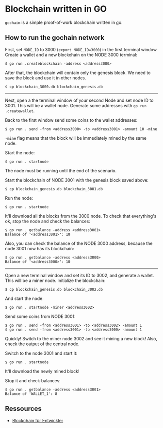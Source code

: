 # Blockchain written in GO
`gochain` is a simple proof-of-work blockchain written in go.  
## How to run the gochain network
First, set `NODE_ID` to 3000 (`export NODE_ID=3000`) in the first terminal window. 
Create a wallet and a new blockchain on the NODE 3000 terminal:

```shell
$ go run .createblockchain -address <address3000>
```  

After that, the blockchain will contain only the genesis block. We need to save the block and use it in other nodes.  

```shell
$ cp blockchain_3000.db blockchain_genesis.db 
```
---
Next, open a the terminal window of your second Node and set node ID to 3001. This will be a wallet node. Generate some addresses with `go run .createwallet`.

Back to the first window send some coins to the wallet addresses:

```shell
$ go run . send -from <address3000> -to <address3001> -amount 10 -mine
```
`-mine` flag means that the block will be immediately mined by the same node. 

Start the node:

```shell
$ go run . startnode
```
The node must be running until the end of the scenario.

 
Start the blockchain of NODE 3001 with the genesis block saved above:

```shell
$ cp blockchain_genesis.db blockchain_3001.db
```
Run the node:

```shell
$ go run . startnode
```
It'll download all the blocks from the 3000 node. To check that everything's ok, stop the node and check the balances:

```shell
$ go run . getbalance -address <address3001>
Balance of '<address3001>': 10
```
Also, you can check the balance of the NODE 3000 address, because the node 3001 now has its blockchain:

```shell
$ go run . getbalance -address <address3000>
Balance of '<address3000>': 10
```

--- 

Open a new terminal window and set its ID to 3002, and generate a wallet. This will be a miner node. Initialize the blockchain:

```shell
$ cp blockchain_genesis.db blockchain_3002.db
```
And start the node:

```shell
$ go run . startnode -miner <address3002>
```

Send some coins from NODE 3001:

```shell
$ go run . send -from <address3001> -to <address3002> -amount 1
$ go run . send -from <address3001> -to <address3000> -amount 1
```


Quickly! Switch to the miner node 3002 and see it mining a new block! Also, check the output of the central node.


Switch to the node 3001 and start it:

```shell
$ go run . startnode
```
It'll download the newly mined block!

Stop it and check balances:

```shell
$ go run . getbalance -address <address3001>
Balance of 'WALLET_1': 8
```

## Ressources
- [Blockchain für Entwickler](https://www.amazon.de/Blockchain-f%C3%BCr-Entwickler-Programmierung-Praxisbeispielen/dp/3836263904)